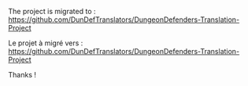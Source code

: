 The project is migrated to : https://github.com/DunDefTranslators/DungeonDefenders-Translation-Project

Le projet à migré vers : https://github.com/DunDefTranslators/DungeonDefenders-Translation-Project

Thanks !
